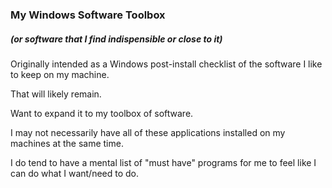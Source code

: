 ### My Windows Software Toolbox
##### (or software that I find indispensible or close to it)

Originally intended as a Windows post-install checklist of the software I like to keep on my machine.

That will likely remain. 

Want to expand it to my toolbox of software.

I may not necessarily have all of these applications installed on my machines at the same time.

I do tend to have a mental list of "must have" programs for me to feel like I can do what I want/need to do.
